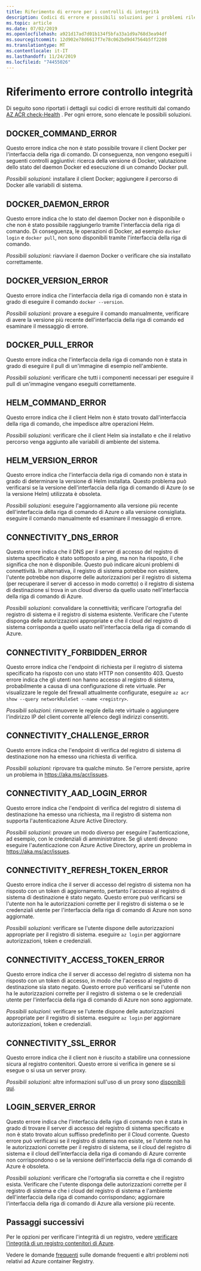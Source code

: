 ```yaml
---
title: Riferimento di errore per i controlli di integrità
description: Codici di errore e possibili soluzioni per i problemi rilevati mediante l'esecuzione del comando AZ ACR check-Health Diagnostic in Azure Container Registry
ms.topic: article
ms.date: 07/02/2019
ms.openlocfilehash: a921d17ad7d01b134f5bfa33a1d9a768d3ea94df
ms.sourcegitcommit: 12d902e78d6617f7e78c062bd9d47564b5ff2208
ms.translationtype: MT
ms.contentlocale: it-IT
ms.lasthandoff: 11/24/2019
ms.locfileid: "74455026"
---
```

# <a name="health-check-error-reference"></a>Riferimento errore controllo integrità

Di seguito sono riportati i dettagli sui codici di errore restituiti dal comando [AZ ACR check-Health][az-acr-check-health] . Per ogni errore, sono elencate le possibili soluzioni.

## <a name="docker_command_error"></a>DOCKER_COMMAND_ERROR

Questo errore indica che non è stato possibile trovare il client Docker per l'interfaccia della riga di comando. Di conseguenza, non vengono eseguiti i seguenti controlli aggiuntivi: ricerca della versione di Docker, valutazione dello stato del daemon Docker ed esecuzione di un comando Docker pull.

*Possibili soluzioni*: installare il client Docker; aggiungere il percorso di Docker alle variabili di sistema.

## <a name="docker_daemon_error"></a>DOCKER_DAEMON_ERROR

Questo errore indica che lo stato del daemon Docker non è disponibile o che non è stato possibile raggiungerlo tramite l'interfaccia della riga di comando. Di conseguenza, le operazioni di Docker, ad esempio `docker login` e `docker pull`, non sono disponibili tramite l'interfaccia della riga di comando.

*Possibili soluzioni*: riavviare il daemon Docker o verificare che sia installato correttamente.

## <a name="docker_version_error"></a>DOCKER_VERSION_ERROR

Questo errore indica che l'interfaccia della riga di comando non è stata in grado di eseguire il comando `docker --version`.

*Possibili soluzioni*: provare a eseguire il comando manualmente, verificare di avere la versione più recente dell'interfaccia della riga di comando ed esaminare il messaggio di errore.

## <a name="docker_pull_error"></a>DOCKER_PULL_ERROR

Questo errore indica che l'interfaccia della riga di comando non è stata in grado di eseguire il pull di un'immagine di esempio nell'ambiente.

*Possibili soluzioni*: verificare che tutti i componenti necessari per eseguire il pull di un'immagine vengano eseguiti correttamente.

## <a name="helm_command_error"></a>HELM_COMMAND_ERROR

Questo errore indica che il client Helm non è stato trovato dall'interfaccia della riga di comando, che impedisce altre operazioni Helm.

*Possibili soluzioni*: verificare che il client Helm sia installato e che il relativo percorso venga aggiunto alle variabili di ambiente del sistema.

## <a name="helm_version_error"></a>HELM_VERSION_ERROR

Questo errore indica che l'interfaccia della riga di comando non è stata in grado di determinare la versione di Helm installata. Questo problema può verificarsi se la versione dell'interfaccia della riga di comando di Azure (o se la versione Helm) utilizzata è obsoleta.

*Possibili soluzioni*: eseguire l'aggiornamento alla versione più recente dell'interfaccia della riga di comando di Azure o alla versione consigliata. eseguire il comando manualmente ed esaminare il messaggio di errore.

## <a name="connectivity_dns_error"></a>CONNECTIVITY_DNS_ERROR

Questo errore indica che il DNS per il server di accesso del registro di sistema specificato è stato sottoposto a ping, ma non ha risposto, il che significa che non è disponibile. Questo può indicare alcuni problemi di connettività. In alternativa, il registro di sistema potrebbe non esistere, l'utente potrebbe non disporre delle autorizzazioni per il registro di sistema (per recuperare il server di accesso in modo corretto) o il registro di sistema di destinazione si trova in un cloud diverso da quello usato nell'interfaccia della riga di comando di Azure.

*Possibili soluzioni*: convalidare la connettività; verificare l'ortografia del registro di sistema e il registro di sistema esistente. Verificare che l'utente disponga delle autorizzazioni appropriate e che il cloud del registro di sistema corrisponda a quello usato nell'interfaccia della riga di comando di Azure.

## <a name="connectivity_forbidden_error"></a>CONNECTIVITY_FORBIDDEN_ERROR

Questo errore indica che l'endpoint di richiesta per il registro di sistema specificato ha risposto con uno stato HTTP non consentito 403. Questo errore indica che gli utenti non hanno accesso al registro di sistema, probabilmente a causa di una configurazione di rete virtuale. Per visualizzare le regole del firewall attualmente configurate, eseguire `az acr show --query networkRuleSet --name <registry>`.

*Possibili soluzioni*: rimuovere le regole della rete virtuale o aggiungere l'indirizzo IP del client corrente all'elenco degli indirizzi consentiti.

## <a name="connectivity_challenge_error"></a>CONNECTIVITY_CHALLENGE_ERROR

Questo errore indica che l'endpoint di verifica del registro di sistema di destinazione non ha emesso una richiesta di verifica.

*Possibili soluzioni*: riprovare tra qualche minuto. Se l'errore persiste, aprire un problema in https://aka.ms/acr/issues.

## <a name="connectivity_aad_login_error"></a>CONNECTIVITY_AAD_LOGIN_ERROR

Questo errore indica che l'endpoint di verifica del registro di sistema di destinazione ha emesso una richiesta, ma il registro di sistema non supporta l'autenticazione Azure Active Directory.

*Possibili soluzioni*: provare un modo diverso per eseguire l'autenticazione, ad esempio, con le credenziali di amministratore. Se gli utenti devono eseguire l'autenticazione con Azure Active Directory, aprire un problema in https://aka.ms/acr/issues.

## <a name="connectivity_refresh_token_error"></a>CONNECTIVITY_REFRESH_TOKEN_ERROR

Questo errore indica che il server di accesso del registro di sistema non ha risposto con un token di aggiornamento, pertanto l'accesso al registro di sistema di destinazione è stato negato. Questo errore può verificarsi se l'utente non ha le autorizzazioni corrette per il registro di sistema o se le credenziali utente per l'interfaccia della riga di comando di Azure non sono aggiornate.

*Possibili soluzioni*: verificare se l'utente dispone delle autorizzazioni appropriate per il registro di sistema. eseguire `az login` per aggiornare autorizzazioni, token e credenziali.

## <a name="connectivity_access_token_error"></a>CONNECTIVITY_ACCESS_TOKEN_ERROR

Questo errore indica che il server di accesso del registro di sistema non ha risposto con un token di accesso, in modo che l'accesso al registro di destinazione sia stato negato. Questo errore può verificarsi se l'utente non ha le autorizzazioni corrette per il registro di sistema o se le credenziali utente per l'interfaccia della riga di comando di Azure non sono aggiornate.

*Possibili soluzioni*: verificare se l'utente dispone delle autorizzazioni appropriate per il registro di sistema. eseguire `az login` per aggiornare autorizzazioni, token e credenziali.

## <a name="connectivity_ssl_error"></a>CONNECTIVITY_SSL_ERROR

Questo errore indica che il client non è riuscito a stabilire una connessione sicura al registro contenitori. Questo errore si verifica in genere se si esegue o si usa un server proxy.

*Possibili soluzioni*: altre informazioni sull'uso di un proxy sono [disponibili qui](https://github.com/Azure/azure-cli/blob/master/doc/use_cli_effectively.md#working-behind-a-proxy).

## <a name="login_server_error"></a>LOGIN_SERVER_ERROR

Questo errore indica che l'interfaccia della riga di comando non è stata in grado di trovare il server di accesso del registro di sistema specificato e non è stato trovato alcun suffisso predefinito per il Cloud corrente. Questo errore può verificarsi se il registro di sistema non esiste, se l'utente non ha le autorizzazioni corrette per il registro di sistema, se il cloud del registro di sistema e il cloud dell'interfaccia della riga di comando di Azure corrente non corrispondono o se la versione dell'interfaccia della riga di comando di Azure è obsoleta.

*Possibili soluzioni*: verificare che l'ortografia sia corretta e che il registro esista. Verificare che l'utente disponga delle autorizzazioni corrette per il registro di sistema e che i cloud del registro di sistema e l'ambiente dell'interfaccia della riga di comando corrispondano; aggiornare l'interfaccia della riga di comando di Azure alla versione più recente.

## <a name="next-steps"></a>Passaggi successivi

Per le opzioni per verificare l'integrità di un registro, vedere [verificare l'integrità di un registro contenitori di Azure](container-registry-check-health.md).

Vedere le domande [frequenti](container-registry-faq.md) sulle domande frequenti e altri problemi noti relativi ad Azure container Registry.





<!-- LINKS - internal -->
[az-acr-check-health]: /cli/azure/acr#az-acr-check-health
